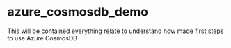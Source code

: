 # azure_cosmosdb_demo
This will be contained everything relate to understand how made first steps to use Azure CosmosDB

